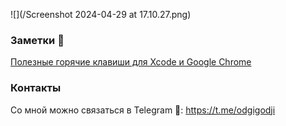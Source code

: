 
<!-- ### Привет 👋  Я IOS разработчик и бывший студент Школы 21(School21/Ecole42)
#### Пишу на Swift и развиваюсь в разработке под IOS. 
-->

<!-- ### Мои приложения на Swift 📱:


 <ins> 2023 год: </ins>
 
[Красивая верстка и анимации в тестовом задании на MVP](https://github.com/odgigodji/SurfTraineeApp.git)

[Поиск и сохранение новостей с UserDefaults и newsapi](https://github.com/odgigodji/NewsAppMVVM.git)

 <ins> 2022 год: </ins>
 
 [Поиск подписчиков с Github API](https://github.com/odgigodji/GHFollowers)

[Расписание для учебы с использованием Realm](https://github.com/odgigodji/MySchedule)

[Выбор модели с AR и SwiftUI](https://github.com/odgigodji/ModelPickerApp)

<!-- [Парсинг персонажей Рика и Морти](https://github.com/odgigodji/RickAndMorty)  -->

<!-- List of characters from Rick and Morty: https://github.com/odgigodji/RickAndMorty -->

<!--  ### Мои учебные проекты в Школе 21 👨🏼‍💻:

<ins> 2021 год: </ins>

[API для todo-листа на C#](https://github.com/odgigodji/todoAPICSharp)

[Реализация стандартных stl контейнеров на С++](https://github.com/odgigodji/ft_containers)

["Бассейн" по С++](https://github.com/odgigodji/CPP)

[Реализация bash на Си](https://github.com/odgigodji/minishell)

[О многопоточности на Си](https://github.com/odgigodji/philoshophers)

[Проект про кластеризацию](https://github.com/odgigodji/ft_services)

[Raycasting на Cи](https://github.com/odgigodji/cub3D)

 <ins> 2020 год: </ins>

[Реализация функции printf на Си](Screenshot 2024-04-29 at 17.10.27.png)

[Реализация стандартных функций языка Си](https://github.com/odgigodji/libft) -->

![](/Screenshot 2024-04-29 at 17.10.27.png)

### Заметки 📝  
[Полезные горячие клавиши для Xcode и Google Chrome](https://github.com/odgigodji/hotkeys)

### Контакты
Со мной можно связаться в Telegram 📲: https://t.me/odgigodji
<!-- Instagram: @nikitaevvv -->
